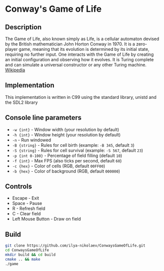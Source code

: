 # Conway's Game of Life

## Description
The Game of Life, also known simply as Life, is a cellular automaton devised by the British mathematician John Horton Conway in 1970. It is a zero-player game, meaning that its evolution is determined by its initial state, requiring no further input. One interacts with the Game of Life by creating an initial configuration and observing how it evolves. It is Turing complete and can simulate a universal constructor or any other Turing machine.
[Wikipedia](https://en.wikipedia.org/wiki/Conway%27s_Game_of_Life)

## Implementation
This implementation is written in C99 using the standard library, unistd and the SDL2 library

## Console line parameters
+ `-w {int}` - Window width (your resolution by default)
+ `-h {int}` - Window height (your resolution by default)
+ `-n` - Run windowed
+ `-B {string}` - Rules for cell birth (example: `-B 345`, default `3`)
+ `-S {string}` - Rules for cell survival (example: `-S 567`, default `23`)
+ `-p {int 0-100}` - Percentage of field filling (default `10`)
+ `-f {int}` - Max FPS (also ticks per second, default `60`)
+ `-c {hex}` - Color of cells (RGB, default `00FF00`)
+ `-b {hex}` - Color of background (RGB, default `000000`)

## Controls
+ Escape - Exit
+ Space - Pause
+ R - Refresh field
+ C - Clear field
+ Left Mouse Button - Draw on field

## Build
```Bash
git clone https://github.com/ilya-nikolaev/ConwaysGameOfLife.git
cd ConwaysGameOfLife
mkdir build && cd build
cmake .. && make
./game
```
